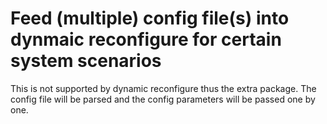 # Feed (multiple) config file(s) into dynmaic reconfigure for certain system scenarios

This is not supported by dynamic reconfigure thus the extra package.
The config file will be parsed and the config parameters will be passed one by one.